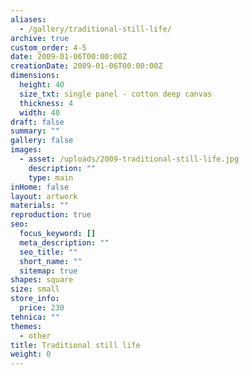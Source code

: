 ```yaml
---
aliases:
  - /gallery/traditional-still-life/
archive: true
custom_order: 4-5
date: 2009-01-06T00:00:00Z
creationDate: 2009-01-06T00:00:00Z
dimensions:
  height: 40
  size_txt: single panel - cotton deep canvas
  thickness: 4
  width: 40
draft: false
summary: ""
gallery: false
images:
  - asset: /uploads/2009-traditional-still-life.jpg
    description: ""
    type: main
inHome: false
layout: artwork
materials: ""
reproduction: true
seo:
  focus_keyword: []
  meta_description: ""
  seo_title: ""
  short_name: ""
  sitemap: true
shapes: square
size: small
store_info:
  price: 230
tehnica: ""
themes:
  - other
title: Traditional still life
weight: 0
---
```

